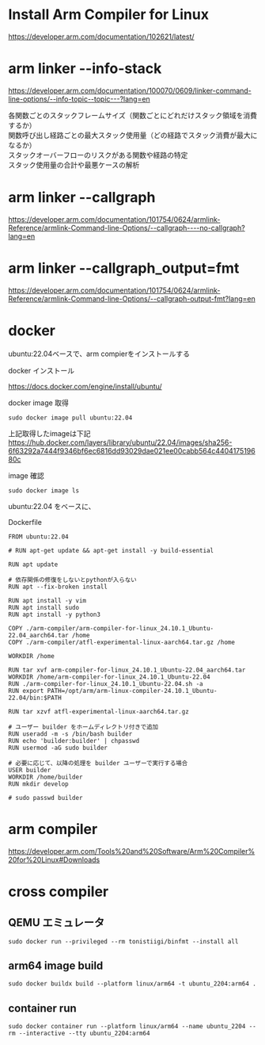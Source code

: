 # Install Arm Compiler for Linux
https://developer.arm.com/documentation/102621/latest/

# arm linker --info-stack
https://developer.arm.com/documentation/100070/0609/linker-command-line-options/--info-topic--topic---?lang=en

各関数ごとのスタックフレームサイズ（関数ごとにどれだけスタック領域を消費するか）  
関数呼び出し経路ごとの最大スタック使用量（どの経路でスタック消費が最大になるか）  
スタックオーバーフローのリスクがある関数や経路の特定  
スタック使用量の合計や最悪ケースの解析  

# arm linker --callgraph
https://developer.arm.com/documentation/101754/0624/armlink-Reference/armlink-Command-line-Options/--callgraph----no-callgraph?lang=en

# arm linker --callgraph_output=fmt
https://developer.arm.com/documentation/101754/0624/armlink-Reference/armlink-Command-line-Options/--callgraph-output-fmt?lang=en


# docker
ubuntu:22.04ベースで、arm compierをインストールする

docker インストール

https://docs.docker.com/engine/install/ubuntu/


docker image 取得

```
sudo docker image pull ubuntu:22.04
```

上記取得したimageは下記
https://hub.docker.com/layers/library/ubuntu/22.04/images/sha256-6f63292a7444f9346bf6ec6816dd93029dae021ee00cabb564c440417519680c


image 確認

```
sudo docker image ls
```


ubuntu:22.04 をベースに、

Dockerfile
```
FROM ubuntu:22.04

# RUN apt-get update && apt-get install -y build-essential

RUN apt update

# 依存関係の修復をしないとpythonが入らない
RUN apt --fix-broken install

RUN apt install -y vim
RUN apt install sudo
RUN apt install -y python3

COPY ./arm-compiler/arm-compiler-for-linux_24.10.1_Ubuntu-22.04_aarch64.tar /home
COPY ./arm-compiler/atfl-experimental-linux-aarch64.tar.gz /home

WORKDIR /home

RUN tar xvf arm-compiler-for-linux_24.10.1_Ubuntu-22.04_aarch64.tar
WORKDIR /home/arm-compiler-for-linux_24.10.1_Ubuntu-22.04
RUN ./arm-compiler-for-linux_24.10.1_Ubuntu-22.04.sh -a
RUN export PATH=/opt/arm/arm-linux-compiler-24.10.1_Ubuntu-22.04/bin:$PATH

RUN tar xzvf atfl-experimental-linux-aarch64.tar.gz

# ユーザー builder をホームディレクトリ付きで追加
RUN useradd -m -s /bin/bash builder
RUN echo 'builder:builder' | chpasswd
RUN usermod -aG sudo builder

# 必要に応じて、以降の処理を builder ユーザーで実行する場合
USER builder
WORKDIR /home/builder
RUN mkdir develop

# sudo passwd builder
```


# arm compiler

https://developer.arm.com/Tools%20and%20Software/Arm%20Compiler%20for%20Linux#Downloads


# cross compiler
## QEMU エミュレータ

```
sudo docker run --privileged --rm tonistiigi/binfmt --install all
```

## arm64 image build
```
sudo docker buildx build --platform linux/arm64 -t ubuntu_2204:arm64 .
```

## container run
```
sudo docker container run --platform linux/arm64 --name ubuntu_2204 --rm --interactive --tty ubuntu_2204:arm64
```